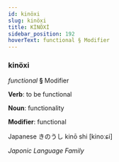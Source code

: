 ```yaml
---
id: kinöxi
slug: kinöxi
title: KİNÖXİ
sidebar_position: 192
hoverText: functional § Modifier
---
```


### kinöxi

*functional* **§** Modifier

**Verb**: to be functional

**Noun**: functionality

**Modifier**: functional

Japanese きのうし kinō shi [kinoːɕi]

*Japonic Language Family*